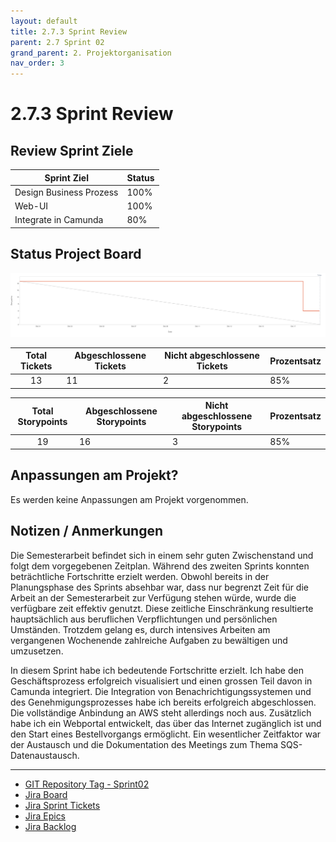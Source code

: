 ```yaml
---
layout: default
title: 2.7.3 Sprint Review
parent: 2.7 Sprint 02
grand_parent: 2. Projektorganisation
nav_order: 3
---
```


# 2.7.3 Sprint Review

## Review Sprint Ziele

| **Sprint Ziel**         | **Status** |
| ----------------------- | ---------- |
| Design Business Prozess | 100%       |
| Web-UI                  | 100%       |
| Integrate in Camunda    | 80%        |

## Status Project Board

![2023_Projektplanung_Sprint01](../../../resources/images/2023_Projektplanung_Sprint02.png)

| **Total Tickets** | **Abgeschlossene Tickets** | **Nicht abgeschlossene Tickets** | **Prozentsatz** |
| :---------------: | -------------------------- | -------------------------------- | --------------- |
|        13         | 11                         | 2                                | 85%             |

| **Total Storypoints** | **Abgeschlossene Storypoints** | **Nicht abgeschlossene Storypoints** | **Prozentsatz** |
| :-------------------: | ------------------------------ | ------------------------------------ | --------------- |
|          19           | 16                             | 3                                    | 85%             |

## Anpassungen am Projekt?

Es werden keine Anpassungen am Projekt vorgenommen.

## Notizen / Anmerkungen

Die Semesterarbeit befindet sich in einem sehr guten Zwischenstand und folgt dem vorgegebenen Zeitplan. Während des zweiten Sprints konnten beträchtliche Fortschritte erzielt werden. Obwohl bereits in der Planungsphase des Sprints absehbar war, dass nur begrenzt Zeit für die Arbeit an der Semesterarbeit zur Verfügung stehen würde, wurde die verfügbare zeit effektiv genutzt. Diese zeitliche Einschränkung resultierte hauptsächlich aus beruflichen Verpflichtungen und persönlichen Umständen. Trotzdem gelang es, durch intensives Arbeiten am vergangenen Wochenende zahlreiche Aufgaben zu bewältigen und umzusetzen.

In diesem Sprint habe ich bedeutende Fortschritte erzielt. Ich habe den Geschäftsprozess erfolgreich visualisiert und einen grossen Teil davon in Camunda integriert. Die Integration von Benachrichtigungssystemen und des Genehmigungsprozesses habe ich bereits erfolgreich abgeschlossen. Die vollständige Anbindung an AWS steht allerdings noch aus. Zusätzlich habe ich ein Webportal entwickelt, das über das Internet zugänglich ist und den Start eines Bestellvorgangs ermöglicht. Ein wesentlicher Zeitfaktor war der Austausch und die Dokumentation des Meetings zum Thema SQS-Datenaustausch.

---

- [GIT Repository Tag - Sprint02](https://github.com/Cloud-native-engineering/sem02_bpm/releases/tag/sprint-02)
- [Jira Board](https://itcne23.atlassian.net/jira/software/projects/BPM/boards/2)
- [Jira Sprint Tickets](https://itcne23.atlassian.net/browse/BPM-54?jql=Sprint%20%3D%203%20order%20by%20created%20DESC)
- [Jira Epics](https://itcne23.atlassian.net/browse/BPM-28?jql=project%20%3D%20BPM%20AND%20issuetype%20%3D%20Epic%20order%20by%20created%20DESC)
- [Jira Backlog](https://itcne23.atlassian.net/jira/software/projects/BPM/boards/2/backlog)